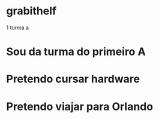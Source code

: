 # grabithelf
1 turma a
# Sou da turma do primeiro A
# Pretendo cursar hardware
# Pretendo viajar para Orlando
